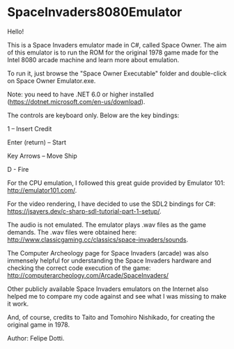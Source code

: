 # SpaceInvaders8080Emulator

Hello!

This is a Space Invaders emulator made in C#, called Space Owner. The aim of this emulator is to run the ROM for the original 1978 game made for the Intel 8080 arcade machine and learn more about emulation.

To run it, just browse the "Space Owner Executable" folder and double-click on Space Owner Emulator.exe.

Note: you need to have .NET 6.0 or higher installed (https://dotnet.microsoft.com/en-us/download).

The controls are keyboard only. Below are the key bindings:


1 – Insert Credit

Enter (return) – Start

Key Arrows – Move Ship

D - Fire


For the CPU emulation, I followed this great guide provided by Emulator 101: http://emulator101.com/.

For the video rendering, I have decided to use the SDL2 bindings for C#: https://jsayers.dev/c-sharp-sdl-tutorial-part-1-setup/.

The audio is not emulated. The emulator plays .wav files as the game demands. The .wav files were obtained here: http://www.classicgaming.cc/classics/space-invaders/sounds.

The Computer Archeology page for Space Invaders (arcade) was also immensely helpful for understanding the Space Invaders hardware and checking the correct code execution of the game: http://computerarcheology.com/Arcade/SpaceInvaders/

Other publicly available Space Invaders emulators on the Internet also helped me to compare my code against and see what I was missing to make it work.

And, of course, credits to Taito and Tomohiro Nishikado, for creating the original game in 1978.


Author: Felipe Dotti.
